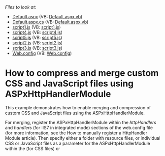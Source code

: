 <!-- default file list -->
*Files to look at*:

* [Default.aspx](./CS/Default.aspx) (VB: [Default.aspx.vb](./VB/Default.aspx.vb))
* [Default.aspx.cs](./CS/Default.aspx.cs) (VB: [Default.aspx.vb](./VB/Default.aspx.vb))
* [script1.js](./CS/script1.js) (VB: [script1.js](./VB/script1.js))
* [script4.js](./CS/script4.js) (VB: [script4.js](./VB/script4.js))
* [script5.js](./CS/script5.js) (VB: [script5.js](./VB/script5.js))
* [script2.js](./CS/Scripts/script2.js) (VB: [script2.js](./VB/Scripts/script2.js))
* [script3.js](./CS/Scripts/script3.js) (VB: [script3.js](./VB/Scripts/script3.js))
* [Web.config](./CS/Web.config) (VB: [Web.config](./VB/Web.config))
<!-- default file list end -->
# How to compress and merge custom CSS and JavaScript files using ASPxHttpHandlerModule


<p>This example demonstrates how to enable merging and compression of custom CSS and JavaScript files using the ASPxHttpHandlerModule.</p><p>For merging, register the ASPxHttpHandlerModule within the <i>httpHandlers</i> and <i>handlers</i> (for IIS7 in integrated mode) sections of the web.config file (for more information, see the How to manually register a HttpHandler Module article). Then specify either a folder with resource files, or individual CSS or JavaScript files as a parameter for the  ASPxHttpHandlerModule within the <link> (for CSS files) or <script> (for JavaScript files) tag. </p><p>If a folder is specified as a parameter, resource files are initially merged and then compressed. Such merging causes a page to load faster. Linking individual resource files is useful only for compressing the specified CSS and JScript files.</p><p><strong>See also:</strong><br />
<a href="https://www.devexpress.com/Support/Center/p/E1788">How to compress and merge custom CSS and Script files</a></p>

<br/>


